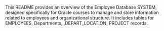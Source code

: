
This README provides an overview of the Employee Database SYSTEM, designed specifically for Oracle courses to manage and store information related to employees and organizational structure. It includes tables for EMPLOYEES, Departments, ,DEPART_LOCATION, PROJECT records.
